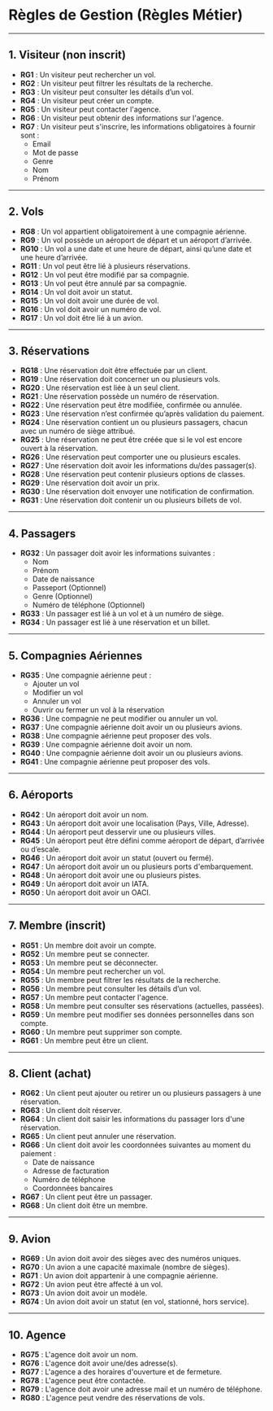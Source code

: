 # Règles de Gestion (Règles Métier)

---

## 1. Visiteur (non inscrit)

- **RG1** : Un visiteur peut rechercher un vol.
- **RG2** : Un visiteur peut filtrer les résultats de la recherche.
- **RG3** : Un visiteur peut consulter les détails d’un vol.
- **RG4** : Un visiteur peut créer un compte.
- **RG5** : Un visiteur peut contacter l'agence.
- **RG6** : Un visiteur peut obtenir des informations sur l'agence.
- **RG7** : Un visiteur peut s'inscrire, les informations obligatoires à fournir sont :
  - Email
  - Mot de passe
  - Genre
  - Nom
  - Prénom

---

## 2. Vols

- **RG8** : Un vol appartient obligatoirement à une compagnie aérienne.
- **RG9** : Un vol possède un aéroport de départ et un aéroport d’arrivée.
- **RG10** : Un vol a une date et une heure de départ, ainsi qu’une date et une heure d’arrivée.
- **RG11** : Un vol peut être lié à plusieurs réservations.
- **RG12** : Un vol peut être modifié par sa compagnie.
- **RG13** : Un vol peut être annulé par sa compagnie.
- **RG14** : Un vol doit avoir un statut.
- **RG15** : Un vol doit avoir une durée de vol.
- **RG16** : Un vol doit avoir un numéro de vol.
- **RG17** : Un vol doit être lié à un avion.

---

## 3. Réservations

- **RG18** : Une réservation doit être effectuée par un client.
- **RG19** : Une réservation doit concerner un ou plusieurs vols.
- **RG20** : Une réservation est liée à un seul client.
- **RG21** : Une réservation possède un numéro de réservation.
- **RG22** : Une réservation peut être modifiée, confirmée ou annulée.
- **RG23** : Une réservation n’est confirmée qu’après validation du paiement.
- **RG24** : Une réservation contient un ou plusieurs passagers, chacun avec un numéro de siège attribué.
- **RG25** : Une réservation ne peut être créée que si le vol est encore ouvert à la réservation.
- **RG26** : Une réservation peut comporter une ou plusieurs escales.
- **RG27** : Une réservation doit avoir les informations du/des passager(s).
- **RG28** : Une réservation peut contenir plusieurs options de classes.
- **RG29** : Une réservation doit avoir un prix.
- **RG30** : Une réservation doit envoyer une notification de confirmation.
- **RG31** : Une réservation doit contenir un ou plusieurs billets de vol.

---

## 4. Passagers

- **RG32** : Un passager doit avoir les informations suivantes :
  - Nom
  - Prénom
  - Date de naissance
  - Passeport (Optionnel)
  - Genre (Optionnel)
  - Numéro de téléphone (Optionnel)
- **RG33** : Un passager est lié à un vol et à un numéro de siège.
- **RG34** : Un passager est lié à une réservation et un billet.

---

## 5. Compagnies Aériennes

- **RG35** : Une compagnie aérienne peut :
  - Ajouter un vol
  - Modifier un vol
  - Annuler un vol
  - Ouvrir ou fermer un vol à la réservation
- **RG36** : Une compagnie ne peut modifier ou annuler un vol.
- **RG37** : Une compagnie aérienne doit avoir un ou plusieurs avions.
- **RG38** : Une compagnie aérienne peut proposer des vols.
- **RG39** : Une compagnie aérienne doit avoir un nom.
- **RG40** : Une compagnie aérienne doit avoir un ou plusieurs avions.
- **RG41** : Une compagnie aérienne peut proposer des vols.

---

## 6. Aéroports

- **RG42** : Un aéroport doit avoir un nom.
- **RG43** : Un aéroport doit avoir une localisation (Pays, Ville, Adresse).
- **RG44** : Un aéroport peut desservir une ou plusieurs villes.
- **RG45** : Un aéroport peut être défini comme aéroport de départ, d’arrivée ou d’escale.
- **RG46** : Un aéroport doit avoir un statut (ouvert ou fermé).
- **RG47** : Un aéroport doit avoir un ou plusieurs ports d'embarquement.
- **RG48** : Un aéroport doit avoir une ou plusieurs pistes.
- **RG49** : Un aéroport doit avoir un IATA.
- **RG50** : Un aéroport doit avoir un OACI.

---

## 7. Membre (inscrit)

- **RG51** : Un membre doit avoir un compte.
- **RG52** : Un membre peut se connecter.
- **RG53** : Un membre peut se déconnecter.
- **RG54** : Un membre peut rechercher un vol.
- **RG55** : Un membre peut filtrer les résultats de la recherche.
- **RG56** : Un membre peut consulter les détails d’un vol.
- **RG57** : Un membre peut contacter l'agence.
- **RG58** : Un membre peut consulter ses réservations (actuelles, passées).
- **RG59** : Un membre peut modifier ses données personnelles dans son compte.
- **RG60** : Un membre peut supprimer son compte.
- **RG61** : Un membre peut être un client.

---

## 8. Client (achat)

- **RG62** : Un client peut ajouter ou retirer un ou plusieurs passagers à une réservation.
- **RG63** : Un client doit réserver.
- **RG64** : Un client doit saisir les informations du passager lors d'une réservation.
- **RG65** : Un client peut annuler une réservation.
- **RG66** : Un client doit avoir les coordonnées suivantes au moment du paiement :
  - Date de naissance
  - Adresse de facturation
  - Numéro de téléphone
  - Coordonnées bancaires
- **RG67** : Un client peut être un passager.
- **RG68** : Un client doit être un membre.

---

## 9. Avion

- **RG69** : Un avion doit avoir des sièges avec des numéros uniques.
- **RG70** : Un avion a une capacité maximale (nombre de sièges).
- **RG71** : Un avion doit appartenir à une compagnie aérienne.
- **RG72** : Un avion peut être affecté à un vol.
- **RG73** : Un avion doit avoir un modèle.
- **RG74** : Un avion doit avoir un statut (en vol, stationné, hors service).

---

## 10. Agence

- **RG75** : L'agence doit avoir un nom.
- **RG76** : L'agence doit avoir une/des adresse(s).
- **RG77** : L'agence a des horaires d'ouverture et de fermeture.
- **RG78** : L'agence peut être contactée.
- **RG79** : L'agence doit avoir une adresse mail et un numéro de téléphone.
- **RG80** : L'agence peut vendre des réservations de vols.
